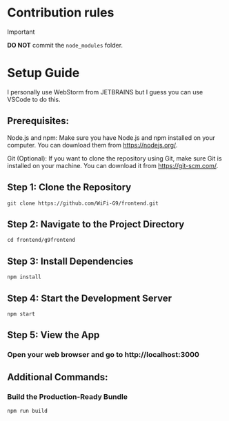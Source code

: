 # Contribution rules
> [!IMPORTANT]
> **DO NOT** commit the `node_modules` folder.

# Setup Guide

I personally use WebStorm from JETBRAINS but I guess you can use VSCode to do this.

## Prerequisites:

Node.js and npm:
Make sure you have Node.js and npm installed on your computer. You can download them from https://nodejs.org/.

Git (Optional):
If you want to clone the repository using Git, make sure Git is installed on your machine. You can download it from https://git-scm.com/.

## Step 1: Clone the Repository
```
git clone https://github.com/WiFi-G9/frontend.git
```

## Step 2: Navigate to the Project Directory
```
cd frontend/g9frontend
```

## Step 3: Install Dependencies
```
npm install
```

## Step 4: Start the Development Server
```
npm start
```

## Step 5: View the App
### Open your web browser and go to http://localhost:3000

## Additional Commands:
### Build the Production-Ready Bundle
```
npm run build
```
